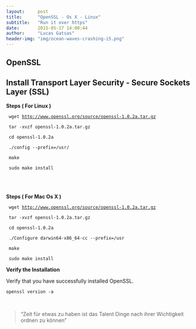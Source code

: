 ```yaml
---
layout:     post
title:      "OpenSSL - Os X - Linux"
subtitle:   "Run it over https"
date:       2015-05-17 14:00:44
author:     "Lucas Gatsas"
header-img: "img/ocean-waves-crashing-i5.png"
---
```

<h2 class="section-heading">OpenSSL</h2>
<h2 class="section-heading">Install Transport Layer Security - Secure Sockets Layer (SSL)</h2>

<strong>Steps ( For Linux ) </strong>


<code>  wget http://www.openssl.org/source/openssl-1.0.2a.tar.gz  </code>

<code> tar -xvzf openssl-1.0.2a.tar.gz  </code>

<code>  cd openssl-1.0.2a </code>

<code>  ./config --prefix=/usr/ </code>

<code> make </code>

<code>  sudo make install  </code>





<!--
<a href="{{ site.baseurl }}/img/gli.png">
    <img src="{{ site.baseurl }}/img/gli.png" alt="Lucas Gatsas"  style="width:100%">
</a> -->


<br>
<br>

<strong>Steps ( For Mac Os X ) </strong>


<code> wget http://www.openssl.org/source/openssl-1.0.2a.tar.gz  </code>

<code> tar -xvzf openssl-1.0.2a.tar.gz</code>

<code> cd openssl-1.0.2a</code>

<code> ./Configure darwin64-x86_64-cc --prefix=/usr</code>

<code> make</code>

<code> sudo make install </code>


<strong>Verify the Installation</strong>

Verify that you have successfully installed OpenSSL.


<code>openssl version -a</code>

<br>
<blockquote>
“Zeit für etwas zu haben ist das Talent Dinge nach ihrer Wichtigkeit ordnen zu können” 
</blockquote>


